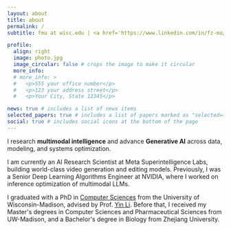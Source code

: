 ```yaml
---
layout: about
title: about
permalink: /
subtitle: fmu at wisc.edu | <a href='https://www.linkedin.com/in/fz-mu/'>LinkedIn</a> | <a href='https://scholar.google.com/citations?user=OOymFJsAAAAJ&hl=en'>Scholar</a> | <a href='https://github.com/fmu2'>GitHub</a> | <a href='https://fmu2.github.io/assets/pdf/cv_2025.pdf'>CV</a>

profile:
  align: right
  image: photo.jpg
  image_circular: false # crops the image to make it circular
  more_info:
  # more_info: >
  #   <p>555 your office number</p>
  #   <p>123 your address street</p>
  #   <p>Your City, State 12345</p>

news: true # includes a list of news items
selected_papers: true # includes a list of papers marked as "selected={true}"
social: true # includes social icons at the bottom of the page
---
```


I research **multimodal intelligence** and advance **Generative AI** across data, modeling, and systems optimization.

I am currently an AI Research Scientist at Meta Superintelligence Labs, building world-class video generation and editing models. Previously, I was a Senior Deep Learning Algorithms Engineer at NVIDIA, where I worked on inference optimization of multimodal LLMs.

I graduated with a PhD in [Computer Sciences](https://www.cs.wisc.edu/) from the University of Wisconsin-Madison, advised by Prof. [Yin Li](https://www.biostat.wisc.edu/~yli/). Before that, I received my Master's degrees in Computer Sciences and Pharmaceutical Sciences from UW-Madison, and a Bachelor's degree in Biology from Zhejiang University.

<!-- Write your biography here. Tell the world about yourself. Link to your favorite [subreddit](http://reddit.com). You can put a picture in, too. The code is already in, just name your picture `prof_pic.jpg` and put it in the `img/` folder.

Put your address / P.O. box / other info right below your picture. You can also disable any of these elements by editing `profile` property of the YAML header of your `_pages/about.md`. Edit `_bibliography/papers.bib` and Jekyll will render your [publications page](/al-folio/publications/) automatically.

Link to your social media connections, too. This theme is set up to use [Font Awesome icons](https://fontawesome.com/) and [Academicons](https://jpswalsh.github.io/academicons/), like the ones below. Add your Facebook, Twitter, LinkedIn, Google Scholar, or just disable all of them. -->
